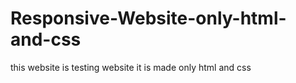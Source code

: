 # Responsive-Website-only-html-and-css
this website is  testing website it is made  only html and css
